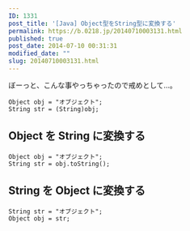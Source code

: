 ```yaml
---
ID: 1331
post_title: '[Java] Object型をString型に変換する'
permalink: https://b.0218.jp/20140710003131.html
published: true
post_date: 2014-07-10 00:31:31
modified_date: ""
slug: 20140710003131.html
---
```

ぼーっと、こんな事やっちゃったので戒めとして…。
<pre class="language-java"><code>Object obj = "オブジェクト";
String str = (String)obj;
</code></pre>
<!--more-->
<h2>Object を String に変換する</h2>
<pre class="language-java"><code>Object obj = "オブジェクト";
String str = obj.toString();</code></pre>

<h2>String を Object に変換する</h2>
<pre class="language-java"><code>String str = "オブジェクト";
Object obj = str;</code></pre>